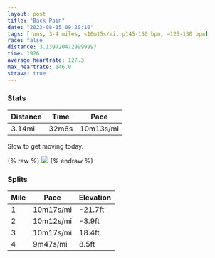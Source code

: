```yaml
---
layout: post
title: "Back Pain"
date: "2023-08-15 09:20:10"
tags: [runs, 3-4 miles, <10m15s/mi, μ145-150 bpm, →125-130 bpm]
race: false
distance: 3.1397204729999997
time: 1926
average_heartrate: 127.3
max_heartrate: 146.0
strava: true
---
```


### Stats

| Distance | Time | Pace |
|----------|------|------|
|3.14mi|32m6s|10m13s/mi|

Slow to get moving today.

{% raw %}
<img src='https://maps.googleapis.com/maps/api/staticmap?maptype=roadmap&path=enc:o{vwF|ltbM]VS\k@xCUb@G`@a@z@m@bBmAzD[p@E`@EFI@kBiAl@RhAp@F@CAUAcAg@]YAKHq@FGGp@Sv@?HQ~@lDtBvEjCt@j@^^ZLVRb@Rt@PVPTh@`@X`@NbB`@b@Jz@J`@TlAZvBv@l@NbAb@u@dCMZGHEXSb@Md@AZBBLC`@[v@_CJc@ToBR}@F?HDh@b@Tf@Jx@HR`@TjCr@VPBf@AfD@HRVPKLi@Ay@Fm@LeD@u@As@ISw@M_@CS?i@d@]RYIUOa@U]KqACEBOdBKr@Ov@a@tAYp@UP[IEI@MRg@Lm@T_@h@yBN]D_@cBWsBg@_A]e@GMv@o@fCa@xAUZQKN@HCJURaAh@wALe@b@aAES[K_@Dc@Yc@OoBg@e@Qa@W[s@cA]mBkAa@S_CyAU]UOgBcA}CqBe@QgBwA]]o@a@KKk@YOAHFXBvAt@BB`@R^`@fAp@b@Tb@JRTl@b@k@EaAu@OET?PQ@c@Ni@b@aAFq@LWFm@v@}APk@p@wAT{ADGDATCf@@ND^Pb@HFH\LHEQP@AHYF_@?s@CS&key=AIzaSyC1MId7bFpkLXNAaYhBSTb8jLyiSqzbDtM&size=800x800&markers=color:yellow|label:S|40.75464,-74.00159&markers=color:green|label:F|40.75482999999999,-74.00184999999998'>
{% endraw %}

### Splits

| Mile | Pace | Elevation |
|------|------|-----------|
|1|10m17s/mi|-21.7ft|
|2|10m12s/mi|-3.9ft|
|3|10m17s/mi|18.4ft|
|4|9m47s/mi|8.5ft|
